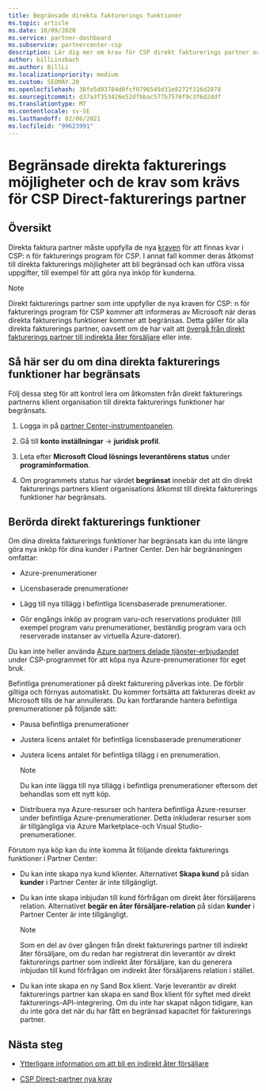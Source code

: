 ```yaml
---
title: Begränsade direkta fakturerings funktioner
ms.topic: article
ms.date: 10/09/2020
ms.service: partner-dashboard
ms.subservice: partnercenter-csp
description: Lär dig mer om krav för CSP direkt fakturerings partner och vad du kan göra för att undvika att funktioner begränsas. Ta reda på om dina funktioner har begränsats.
author: billLinzbach
ms.author: BillLi
ms.localizationpriority: medium
ms.custom: SEOMAY.20
ms.openlocfilehash: 38fe5d03784d0fcf0796545d31e8272f316d2878
ms.sourcegitcommit: d37a3f353426e52dfbbac577b7576f9c3f6d2ddf
ms.translationtype: MT
ms.contentlocale: sv-SE
ms.lasthandoff: 02/06/2021
ms.locfileid: "99623991"
---
```

# <a name="restricted-direct-bill-capabilities-and-the-requirements-needed-for-csp-direct-bill-partners"></a>Begränsade direkta fakturerings möjligheter och de krav som krävs för CSP Direct-fakturerings partner  

## <a name="overview"></a>Översikt

Direkta faktura partner måste uppfylla de nya [kraven](direct-partner-new-requirements.md) för att finnas kvar i CSP: n för fakturerings program för CSP. I annat fall kommer deras åtkomst till direkta fakturerings möjligheter att bli begränsad och kan utföra vissa uppgifter, till exempel för att göra nya inköp för kunderna.

> [!Note]
> Direkt fakturerings partner som inte uppfyller de nya kraven för CSP: n för fakturerings program för CSP kommer att informeras av Microsoft när deras direkta fakturerings funktioner kommer att begränsas. Detta gäller för alla direkta fakturerings partner, oavsett om de har valt att [övergå från direkt fakturerings partner till indirekta åter försäljare](transition-direct-to-indirect.md) eller inte.  

## <a name="how-to-tell-if-your-direct-bill-capabilities-has-been-restricted"></a>Så här ser du om dina direkta fakturerings funktioner har begränsats

Följ dessa steg för att kontrol lera om åtkomsten från direkt fakturerings partnerns klient organisation till direkta fakturerings funktioner har begränsats.

1. Logga in på [partner Center-instrumentpanelen](https://partner.microsoft.com/dashboard).

2. Gå till **konto inställningar**  ->  **juridisk profil**.

3. Leta efter **Microsoft Cloud lösnings leverantörens status** under **programinformation**.

4. Om programmets status har värdet **begränsat** innebär det att din direkt fakturerings partners klient organisations åtkomst till direkta fakturerings funktioner har begränsats.

## <a name="affected-direct-bill-capabilities"></a>Berörda direkt fakturerings funktioner

Om dina direkta fakturerings funktioner har begränsats kan du inte längre göra nya inköp för dina kunder i Partner Center. Den här begränsningen omfattar:

- Azure-prenumerationer

- Licensbaserade prenumerationer

- Lägg till nya tillägg i befintliga licensbaserade prenumerationer.

- Gör engångs inköp av program varu-och reservations produkter (till exempel program varu prenumerationer, beständig program vara och reserverade instanser av virtuella Azure-datorer).

Du kan inte heller använda [Azure partners delade tjänster-erbjudandet](shared-services.md) under CSP-programmet för att köpa nya Azure-prenumerationer för eget bruk.

Befintliga prenumerationer på direkt fakturering påverkas inte. De förblir giltiga och förnyas automatiskt. Du kommer fortsätta att faktureras direkt av Microsoft tills de har annullerats. Du kan fortfarande hantera befintliga prenumerationer på följande sätt:

- Pausa befintliga prenumerationer

- Justera licens antalet för befintliga licensbaserade prenumerationer

- Justera licens antalet för befintliga tillägg i en prenumeration. 
 
    >[!Note] 
    >Du kan inte lägga till nya tillägg i befintliga prenumerationer eftersom det behandlas som ett nytt köp.

- Distribuera nya Azure-resurser och hantera befintliga Azure-resurser under befintliga Azure-prenumerationer. Detta inkluderar resurser som är tillgängliga via Azure Marketplace-och Visual Studio-prenumerationer.

Förutom nya köp kan du inte komma åt följande direkta fakturerings funktioner i Partner Center:

- Du kan inte skapa nya kund klienter. Alternativet **Skapa kund** på sidan **kunder** i Partner Center är inte tillgängligt.

- Du kan inte skapa inbjudan till kund förfrågan om direkt åter försäljarens relation. Alternativet **begär en åter försäljare-relation** på sidan **kunder** i Partner Center är inte tillgängligt.

    >[!NOTE]
    >Som en del av över gången från direkt fakturerings partner till indirekt åter försäljare, om du redan har registrerat din leverantör av direkt fakturerings partner som indirekt åter försäljare, kan du generera inbjudan till kund förfrågan om indirekt åter försäljarens relation i stället.

- Du kan inte skapa en ny Sand Box klient. Varje leverantör av direkt fakturerings partner kan skapa en sand Box klient för syftet med direkt fakturerings-API-integrering. Om du inte har skapat någon tidigare, kan du inte göra det när du har fått en begränsad kapacitet för fakturerings partner.  

## <a name="next-steps"></a>Nästa steg

- [Ytterligare information om att bli en indirekt åter försäljare](https://assetsprod.microsoft.com/csp-directbill-to-indirect-transition.pdf)

- [CSP Direct-partner nya krav](direct-partner-new-requirements.md)
